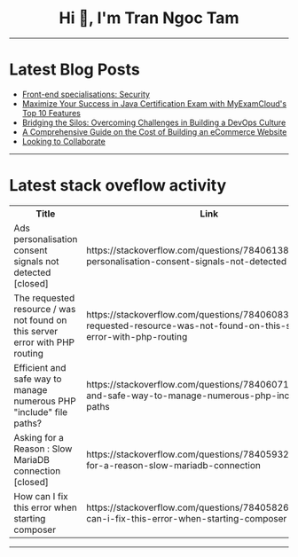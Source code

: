 <h1 align="center">Hi 👋, I'm Tran Ngoc Tam</h1>

---

# Latest Blog Posts 
<!-- BLOG-POST-LIST:START -->
- [Front-end specialisations: Security](https://dev.to/r4nd3l/front-end-specialisations-security-3jh7)
- [Maximize Your Success in Java Certification Exam with MyExamCloud&#39;s Top 10 Features](https://dev.to/myexamcloud/maximize-your-success-in-java-certification-exam-with-myexamclouds-top-10-features-2dec)
- [Bridging the Silos: Overcoming Challenges in Building a DevOps Culture](https://dev.to/adityapratapbh1/bridging-the-silos-overcoming-challenges-in-building-a-devops-culture-5eg4)
- [A Comprehensive Guide on the Cost of Building an eCommerce Website](https://dev.to/pepper_square/a-comprehensive-guide-on-the-cost-of-building-an-ecommerce-website-1o8p)
- [Looking to Collaborate](https://dev.to/callmeanupam/looking-to-collaborate-4fi2)
<!-- BLOG-POST-LIST:END -->

---

# Latest stack oveflow activity
<table>
  <tr><th>Title</th><th>Link</th></tr>
  <!-- STACKOVERFLOW:START --><tr><td>Ads personalisation consent signals not detected [closed]</td><td>https://stackoverflow.com/questions/78406138/ads-personalisation-consent-signals-not-detected</td></tr><tr><td>The requested resource / was not found on this server error with PHP routing</td><td>https://stackoverflow.com/questions/78406083/the-requested-resource-was-not-found-on-this-server-error-with-php-routing</td></tr><tr><td>Efficient and safe way to manage numerous PHP &quot;include&quot; file paths?</td><td>https://stackoverflow.com/questions/78406071/efficient-and-safe-way-to-manage-numerous-php-include-file-paths</td></tr><tr><td>Asking for a Reason : Slow MariaDB connection [closed]</td><td>https://stackoverflow.com/questions/78405932/asking-for-a-reason-slow-mariadb-connection</td></tr><tr><td>How can I fix this error when starting composer</td><td>https://stackoverflow.com/questions/78405826/how-can-i-fix-this-error-when-starting-composer</td></tr><!-- STACKOVERFLOW:END -->
</table>

---



